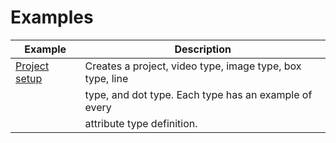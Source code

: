 # Examples

| Example                | Description                                                 |
| ---------------------- | ----------------------------------------------------------- |
| [Project setup][1]     | Creates a project, video type, image type, box type, line   |
|                        | type, and dot type. Each type has an example of every       |
|                        | attribute type definition.                                  |

[1]: setup_project.py


